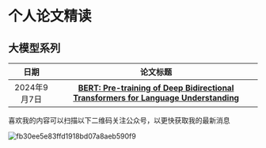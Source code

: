 # 个人论文精读

## 大模型系列

|     日期     |                           论文标题                           |
| :----------: | :----------------------------------------------------------: |
| 2024年9月7日 | [**BERT: Pre-training of Deep Bidirectional Transformers for Language Understanding**](https://mp.weixin.qq.com/s?__biz=MzkxNzc0MzQyMA==&mid=2247483775&idx=1&sn=3e1a248c208bcc1ddc8586be297cbc7a&chksm=c1bab32cf6cd3a3a0d3de054514c06b15501a405b1b09e76d28ddc91715d50fd384e92202363&token=646122533&lang=zh_CN#rd) |



喜欢我的内容可以扫描以下二维码关注公众号，以更快获取我的最新消息


![fb30ee5e83ffd1918bd07a8aeb590f9](https://github.com/user-attachments/assets/aff9efa5-48f4-4bcf-adeb-99b03bed2044)
